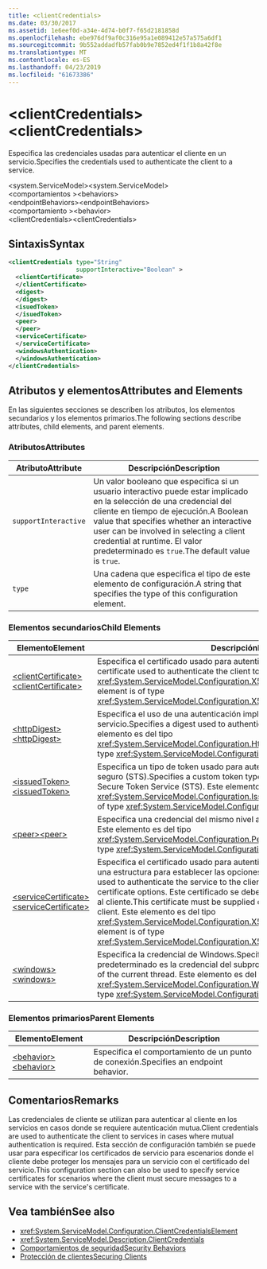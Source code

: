 ```yaml
---
title: <clientCredentials>
ms.date: 03/30/2017
ms.assetid: 1e6eef0d-a34e-4d74-b0f7-f65d2181858d
ms.openlocfilehash: ebe976df9af0c316e95a1e089412e57a575a6df1
ms.sourcegitcommit: 9b552addadfb57fab0b9e7852ed4f1f1b8a42f8e
ms.translationtype: MT
ms.contentlocale: es-ES
ms.lasthandoff: 04/23/2019
ms.locfileid: "61673386"
---
```

# <a name="clientcredentials"></a><span data-ttu-id="e03f5-101">\<clientCredentials></span><span class="sxs-lookup"><span data-stu-id="e03f5-101">\<clientCredentials></span></span>
<span data-ttu-id="e03f5-102">Especifica las credenciales usadas para autenticar el cliente en un servicio.</span><span class="sxs-lookup"><span data-stu-id="e03f5-102">Specifies the credentials used to authenticate the client to a service.</span></span>  
  
 <span data-ttu-id="e03f5-103">\<system.ServiceModel></span><span class="sxs-lookup"><span data-stu-id="e03f5-103">\<system.ServiceModel></span></span>  
<span data-ttu-id="e03f5-104">\<comportamientos ></span><span class="sxs-lookup"><span data-stu-id="e03f5-104">\<behaviors></span></span>  
<span data-ttu-id="e03f5-105">\<endpointBehaviors></span><span class="sxs-lookup"><span data-stu-id="e03f5-105">\<endpointBehaviors></span></span>  
<span data-ttu-id="e03f5-106">\<comportamiento ></span><span class="sxs-lookup"><span data-stu-id="e03f5-106">\<behavior></span></span>  
<span data-ttu-id="e03f5-107">\<clientCredentials></span><span class="sxs-lookup"><span data-stu-id="e03f5-107">\<clientCredentials></span></span>  
  
## <a name="syntax"></a><span data-ttu-id="e03f5-108">Sintaxis</span><span class="sxs-lookup"><span data-stu-id="e03f5-108">Syntax</span></span>  
  
```xml  
<clientCredentials type="String"
                   supportInteractive="Boolean" >
  <clientCertificate>
  </clientCertificate>
  <digest>
  </digest>
  <isuedToken>
  </isuedToken>
  <peer>
  </peer>
  <serviceCertificate>
  </serviceCertificate>
  <windowsAuthentication>
  </windowsAuthentication>
</clientCredentials>
```  
  
## <a name="attributes-and-elements"></a><span data-ttu-id="e03f5-109">Atributos y elementos</span><span class="sxs-lookup"><span data-stu-id="e03f5-109">Attributes and Elements</span></span>  
 <span data-ttu-id="e03f5-110">En las siguientes secciones se describen los atributos, los elementos secundarios y los elementos primarios.</span><span class="sxs-lookup"><span data-stu-id="e03f5-110">The following sections describe attributes, child elements, and parent elements.</span></span>  
  
### <a name="attributes"></a><span data-ttu-id="e03f5-111">Atributos</span><span class="sxs-lookup"><span data-stu-id="e03f5-111">Attributes</span></span>  
  
|<span data-ttu-id="e03f5-112">Atributo</span><span class="sxs-lookup"><span data-stu-id="e03f5-112">Attribute</span></span>|<span data-ttu-id="e03f5-113">Descripción</span><span class="sxs-lookup"><span data-stu-id="e03f5-113">Description</span></span>|  
|---------------|-----------------|  
|`supportInteractive`|<span data-ttu-id="e03f5-114">Un valor booleano que especifica si un usuario interactivo puede estar implicado en la selección de una credencial del cliente en tiempo de ejecución.</span><span class="sxs-lookup"><span data-stu-id="e03f5-114">A Boolean value that specifies whether an interactive user can be involved in selecting a client credential at runtime.</span></span> <span data-ttu-id="e03f5-115">El valor predeterminado es `true`.</span><span class="sxs-lookup"><span data-stu-id="e03f5-115">The default value is `true`.</span></span>|  
|`type`|<span data-ttu-id="e03f5-116">Una cadena que especifica el tipo de este elemento de configuración.</span><span class="sxs-lookup"><span data-stu-id="e03f5-116">A string that specifies the type of this configuration element.</span></span>|  
  
### <a name="child-elements"></a><span data-ttu-id="e03f5-117">Elementos secundarios</span><span class="sxs-lookup"><span data-stu-id="e03f5-117">Child Elements</span></span>  
  
|<span data-ttu-id="e03f5-118">Elemento</span><span class="sxs-lookup"><span data-stu-id="e03f5-118">Element</span></span>|<span data-ttu-id="e03f5-119">Descripción</span><span class="sxs-lookup"><span data-stu-id="e03f5-119">Description</span></span>|  
|-------------|-----------------|  
|[<span data-ttu-id="e03f5-120">\<clientCertificate></span><span class="sxs-lookup"><span data-stu-id="e03f5-120">\<clientCertificate></span></span>](../../../../../docs/framework/configure-apps/file-schema/wcf/clientcertificate-of-clientcredentials-element.md)|<span data-ttu-id="e03f5-121">Especifica el certificado usado para autenticar el cliente al servicio.</span><span class="sxs-lookup"><span data-stu-id="e03f5-121">Specifies the certificate used to authenticate the client to the service.</span></span> <span data-ttu-id="e03f5-122">Este elemento es del tipo <xref:System.ServiceModel.Configuration.X509InitiatorCertificateClientElement>.</span><span class="sxs-lookup"><span data-stu-id="e03f5-122">This element is of type <xref:System.ServiceModel.Configuration.X509InitiatorCertificateClientElement>.</span></span>|  
|[<span data-ttu-id="e03f5-123">\<httpDigest></span><span class="sxs-lookup"><span data-stu-id="e03f5-123">\<httpDigest></span></span>](../../../../../docs/framework/configure-apps/file-schema/wcf/httpdigest-element.md)|<span data-ttu-id="e03f5-124">Especifica el uso de una autenticación implícita para autenticar el cliente al servicio.</span><span class="sxs-lookup"><span data-stu-id="e03f5-124">Specifies a digest used to authenticate the client to the service.</span></span> <span data-ttu-id="e03f5-125">Este elemento es del tipo <xref:System.ServiceModel.Configuration.HttpDigestClientElement>.</span><span class="sxs-lookup"><span data-stu-id="e03f5-125">This element is of type <xref:System.ServiceModel.Configuration.HttpDigestClientElement>.</span></span>|  
|[<span data-ttu-id="e03f5-126">\<issuedToken></span><span class="sxs-lookup"><span data-stu-id="e03f5-126">\<issuedToken></span></span>](../../../../../docs/framework/configure-apps/file-schema/wcf/issuedtoken.md)|<span data-ttu-id="e03f5-127">Especifica un tipo de token usado para autenticar el cliente a un servicio de token seguro (STS).</span><span class="sxs-lookup"><span data-stu-id="e03f5-127">Specifies a custom token type used to authenticate the client to a Secure Token Service (STS).</span></span> <span data-ttu-id="e03f5-128">Este elemento es del tipo <xref:System.ServiceModel.Configuration.IssuedTokenClientElement>.</span><span class="sxs-lookup"><span data-stu-id="e03f5-128">This element is of type <xref:System.ServiceModel.Configuration.IssuedTokenClientElement>.</span></span>|  
|[<span data-ttu-id="e03f5-129">\<peer></span><span class="sxs-lookup"><span data-stu-id="e03f5-129">\<peer></span></span>](../../../../../docs/framework/configure-apps/file-schema/wcf/peer-of-clientcredentials-element.md)|<span data-ttu-id="e03f5-130">Especifica una credencial del mismo nivel actual.</span><span class="sxs-lookup"><span data-stu-id="e03f5-130">Specifies a current peer credential.</span></span> <span data-ttu-id="e03f5-131">Este elemento es del tipo <xref:System.ServiceModel.Configuration.PeerCredentialElement>.</span><span class="sxs-lookup"><span data-stu-id="e03f5-131">This element is of type <xref:System.ServiceModel.Configuration.PeerCredentialElement>.</span></span>|  
|[<span data-ttu-id="e03f5-132">\<serviceCertificate></span><span class="sxs-lookup"><span data-stu-id="e03f5-132">\<serviceCertificate></span></span>](../../../../../docs/framework/configure-apps/file-schema/wcf/servicecertificate-of-clientcredentials-element.md)|<span data-ttu-id="e03f5-133">Especifica el certificado usado para autenticar el servicio al cliente y proporciona una estructura para establecer las opciones de certificado.</span><span class="sxs-lookup"><span data-stu-id="e03f5-133">Specifies the certificate used to authenticate the service to the client and provides a structure for setting certificate options.</span></span> <span data-ttu-id="e03f5-134">Este certificado se debe proporcionar fuera de banda del servicio al cliente.</span><span class="sxs-lookup"><span data-stu-id="e03f5-134">This certificate must be supplied out-of-band from the service to the client.</span></span> <span data-ttu-id="e03f5-135">Este elemento es del tipo <xref:System.ServiceModel.Configuration.X509RecipientCertificateClientElement>.</span><span class="sxs-lookup"><span data-stu-id="e03f5-135">This element is of type <xref:System.ServiceModel.Configuration.X509RecipientCertificateClientElement>.</span></span>|  
|[<span data-ttu-id="e03f5-136">\<windows></span><span class="sxs-lookup"><span data-stu-id="e03f5-136">\<windows></span></span>](../../../../../docs/framework/configure-apps/file-schema/wcf/windows-of-clientcredentials-element.md)|<span data-ttu-id="e03f5-137">Especifica la credencial de Windows.</span><span class="sxs-lookup"><span data-stu-id="e03f5-137">Specifies a Windows credential.</span></span> <span data-ttu-id="e03f5-138">El valor predeterminado es la credencial del subproceso actual.</span><span class="sxs-lookup"><span data-stu-id="e03f5-138">The default is the credential of the current thread.</span></span> <span data-ttu-id="e03f5-139">Este elemento es del tipo <xref:System.ServiceModel.Configuration.WindowsClientElement>.</span><span class="sxs-lookup"><span data-stu-id="e03f5-139">This element is of type <xref:System.ServiceModel.Configuration.WindowsClientElement>.</span></span>|  
  
### <a name="parent-elements"></a><span data-ttu-id="e03f5-140">Elementos primarios</span><span class="sxs-lookup"><span data-stu-id="e03f5-140">Parent Elements</span></span>  
  
|<span data-ttu-id="e03f5-141">Elemento</span><span class="sxs-lookup"><span data-stu-id="e03f5-141">Element</span></span>|<span data-ttu-id="e03f5-142">Descripción</span><span class="sxs-lookup"><span data-stu-id="e03f5-142">Description</span></span>|  
|-------------|-----------------|  
|[<span data-ttu-id="e03f5-143">\<behavior></span><span class="sxs-lookup"><span data-stu-id="e03f5-143">\<behavior></span></span>](../../../../../docs/framework/configure-apps/file-schema/wcf/behavior-of-endpointbehaviors.md)|<span data-ttu-id="e03f5-144">Especifica el comportamiento de un punto de conexión.</span><span class="sxs-lookup"><span data-stu-id="e03f5-144">Specifies an endpoint behavior.</span></span>|  
  
## <a name="remarks"></a><span data-ttu-id="e03f5-145">Comentarios</span><span class="sxs-lookup"><span data-stu-id="e03f5-145">Remarks</span></span>  
 <span data-ttu-id="e03f5-146">Las credenciales de cliente se utilizan para autenticar al cliente en los servicios en casos donde se requiere autenticación mutua.</span><span class="sxs-lookup"><span data-stu-id="e03f5-146">Client credentials are used to authenticate the client to services in cases where mutual authentication is required.</span></span> <span data-ttu-id="e03f5-147">Esta sección de configuración también se puede usar para especificar los certificados de servicio para escenarios donde el cliente debe proteger los mensajes para un servicio con el certificado del servicio.</span><span class="sxs-lookup"><span data-stu-id="e03f5-147">This configuration section can also be used to specify service certificates for scenarios where the client must secure messages to a service with the service's certificate.</span></span>  
  
## <a name="see-also"></a><span data-ttu-id="e03f5-148">Vea también</span><span class="sxs-lookup"><span data-stu-id="e03f5-148">See also</span></span>

- <xref:System.ServiceModel.Configuration.ClientCredentialsElement>
- <xref:System.ServiceModel.Description.ClientCredentials>
- [<span data-ttu-id="e03f5-149">Comportamientos de seguridad</span><span class="sxs-lookup"><span data-stu-id="e03f5-149">Security Behaviors</span></span>](../../../../../docs/framework/wcf/feature-details/security-behaviors-in-wcf.md)
- [<span data-ttu-id="e03f5-150">Protección de clientes</span><span class="sxs-lookup"><span data-stu-id="e03f5-150">Securing Clients</span></span>](../../../../../docs/framework/wcf/securing-clients.md)
